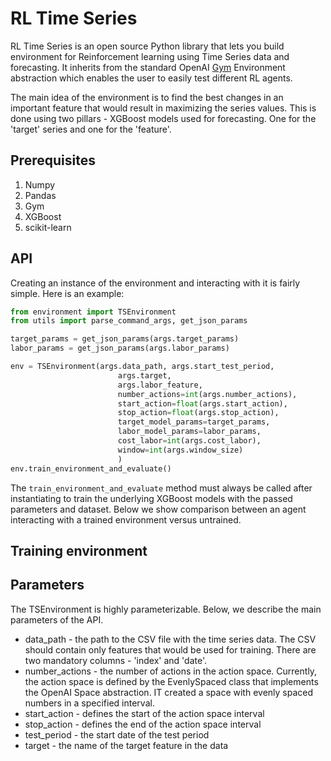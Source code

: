 # RL Time Series

RL Time Series is an open source Python library that lets you build environment for Reinforcement learning using Time Series data and forecasting. It inherits from the standard OpenAI [Gym](https://github.com/openai/gym) Environment abstraction which enables the user to easily test different RL agents.

The main idea of the environment is to find the best changes in an important feature that would result in maximizing the series values. This is done using two pillars - XGBoost models used for forecasting. One for the 'target' series and one for the 'feature'.

## Prerequisites
1. Numpy
2. Pandas
3. Gym
4. XGBoost
5. scikit-learn

## API
Creating an instance of the environment and interacting with it is fairly simple. Here is an example:
```python
from environment import TSEnvironment
from utils import parse_command_args, get_json_params

target_params = get_json_params(args.target_params)
labor_params = get_json_params(args.labor_params)

env = TSEnvironment(args.data_path, args.start_test_period,
                        args.target, 
                        args.labor_feature,
                        number_actions=int(args.number_actions),
                        start_action=float(args.start_action),
                        stop_action=float(args.stop_action),
                        target_model_params=target_params,
                        labor_model_params=labor_params,
                        cost_labor=int(args.cost_labor),
                        window=int(args.window_size)
                        )
env.train_environment_and_evaluate()
```
The `train_environment_and_evaluate` method must always be called after instantiating to train the underlying XGBoost models with the passed parameters and dataset. Below we show comparison between an agent interacting with a trained environment versus untrained.

## Training environment

## Parameters
The TSEnvironment is highly parameterizable. Below, we describe the main parameters of the API.
* data_path - the path to the CSV file with the time series data. The CSV should contain only features that would be used for training. There are two mandatory columns - 'index' and 'date'.
* number_actions - the number of actions in the action space. Currently, the action space is defined by the EvenlySpaced class that implements the OpenAI Space abstraction. IT created a space with evenly spaced numbers in a specified interval.
* start_action - defines the start of the action space interval
* stop_action - defines the end of the action space interval
* test_period - the start date of the test period
* target - the name of the target feature in the data
